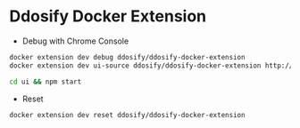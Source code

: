 # Ddosify Docker Extension

- Debug with Chrome Console
```bash
docker extension dev debug ddosify/ddosify-docker-extension
docker extension dev ui-source ddosify/ddosify-docker-extension http://localhost:3000

cd ui && npm start
```

- Reset
```bash
docker extension dev reset ddosify/ddosify-docker-extension
```

